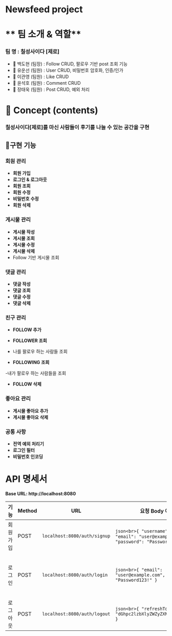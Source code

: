 
# Newsfeed project

# ** 팀 소개 & 역할**

### 팀 명 : 칠성사이다 [제로]

- 🧑 백도현 (팀장) : Follow CRUD, 팔로우 기반 post 조회 기능
- 🧑 유운선 (팀원) : User CRUD, 비밀번호 암호화, 인증/인가
- 🧑 이관영 (팀원) : Like CRUD
- 🧑 윤석호 (팀원) : Comment CRUD
- 🧑 장태욱 (팀원) : Post CRUD, 예외 처리

# 📄 Concept (contents)

### 칠성사이다[제로]를 마신 사람들이 후기를 나눌 수 있는 공간을 구현

## 📄구현 기능

### **회원 관리**

- **회원 가입**
- **로그인 & 로그아웃**
- **회원 조회**
- **회원 수정**
- **비밀번호 수정**
- **회원 삭제**

### 게시물 관리

- **게시물 작성**
- **게시물 조회**
- **게시물 수정**
- **게시물 삭제**
- Follow 기반 게시물 조회

### **댓글 관리**

- **댓글 작성**
- **댓글 조회**
- **댓글 수정**
- **댓글 삭제**

### **친구 관리**

- **FOLLOW 추가**
- **FOLLOWER 조회**

- 나를 팔로우 하는 사람들 조회

- **FOLLOWING 조회**

-내가 팔로우 하는 사람들을 조회

- **FOLLOW 삭제**

### **좋아요 관리**

- **게시물 좋아요 추가**
- **게시물 좋아요 삭제**

### 공통 사항

- **전역 예외 처리기**
- **로그인 필터**
- **비밀번호 인코딩**

# API 명세서
**Base URL: http://localhost:8080**



| 기능       | Method | URL                         | 요청 Body 예시 | 응답 Body 예시 |
|------------|--------|-----------------------------|----------------|----------------|
| 회원가입   | POST   | `localhost:8080/auth/signup` | ```json<br>{ "username": "김아무개", "email": "user@example2.com", "password": "Password123!" }``` | ```json<br>{ "id": 1, "username": "김아무개", "email": "user@example2.com" }``` |
| 로그인     | POST   | `localhost:8080/auth/login`  | ```json<br>{ "email": "user@example.com", "password": "Password123!" }``` | ```json<br>{ "status": 404, "error": "Not Found", "message": "유저가 존재하지 않습니다.", "timestamp": "2025-08-25T10:22:57.7273453" }``` |
| 로그아웃   | POST   | `localhost:8080/auth/logout` | ```json<br>{ "refreshToken": "dGhpc2lzbXlyZWZyZXNodG9rZW4..." }``` | ```json<br>{ "message": "로그아웃 성공" }``` |